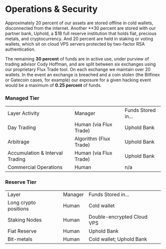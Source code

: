 # Operations & Security

Approximately 20 percent of our assets are stored offline in cold wallets, disconnected from the internet. Another **30 percent are stored with our partner bank, Uphold, a $1B full reserve institution that holds fiat, precious metals, and cryptocurrency. And 20 percent are held in staking or voting wallets, which sit on cloud VPS servers protected by two-factor RSA authentication.

The remaining **30 percent** of funds are in active use, under purview of trading advisor Cody Hoffman, and are split between six exchanges using our proprietary Flux Trade tool. On each exchange we maintain over 20 wallets. In the event an exchange is breached and a coin stolen (the Bitfinex or Gatecoin cases, for example) our exposure for a given hacking event would be a maximum of **0.25 percent** of funds. 

### Managed Tier

<table>
  <tr>
    <td>Layer Activity</td>
    <td>Manager</td>
    <td>Funds Stored in...</td>
  </tr>
  <tr>
    <td>Day Trading</td>
    <td>Human (via Flux Trade)</td>
    <td>Uphold Bank</td>
  </tr>
  <tr>
    <td>Arbitrage</td>
    <td>Algorithm (Flux Trade)</td>
    <td>Uphold Bank</td>
  </tr>
  <tr>
    <td>Accumulation & Interval Trading</td>
    <td>Human (via Flux Trade)</td>
    <td>Uphold Bank</td>
  </tr>
  <tr>
    <td>Commercial Operations</td>
    <td>Human</td>
    <td>n/a</td>
  </tr>
</table>


### Reserve Tier

<table>
  <tr>
    <td>Layer</td>
    <td>Manager</td>
    <td>Funds Stored in...</td>
  </tr>
  <tr>
    <td>Long crypto positions</td>
    <td>Human</td>
    <td>Cold wallet</td>
  </tr>
  <tr>
    <td>Staking Nodes</td>
    <td>Human</td>
    <td>Double-encrypted Cloud VPS</td>
  </tr>
  <tr>
    <td>Fiat Reserve</td>
    <td>Human</td>
    <td>Uphold Bank</td>
  </tr>
  <tr>
    <td>Bit-metals</td>
    <td>Human</td>
    <td>Cold wallet; Uphold Bank</td>
  </tr>
</table>



